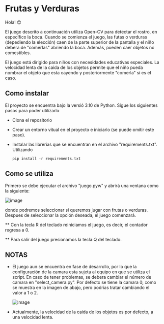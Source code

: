 # Frutas y Verduras

Hola! 😊

El juego descrito a continuación utiliza Open-CV para detectar el rostro, en específico la boca. Cuando se comienza el juego, las futas o verduras (depediendo la elección) caen de la parte superior de la pantalla y el niño debera de "comerlas" abriendo la boca. Además, pueden caer objetos no comestibles.

El juego está dirigido para niños con necesidades educativas especiales. La velocidad lenta de la caida de los objetos permite que el niño pueda nombrar el objeto que esta cayendo y posteriormente "comerla" si es el caso.

## Como instalar
El proyecto se encuentra bajo la versió 3.10 de Python.
Sigue los siguientes pasos para poder utilizarlo

* Clona el repositorio 
* Crear un entorno vitual en el proyecto e iniciarlo (se puede omitir este paso).
* Instalar las librerias que se encuentran en el archivo "requirements.txt". Utilizando

  ```
  pip install -r requirements.txt
  ```

## Como se utiliza

Primero se debe ejecutar el archivo "juego.pyw" y abrirá una ventana como la siguiente:

![image](https://user-images.githubusercontent.com/104779576/225750610-497510fe-ea6f-4ffe-8504-2ddaae98b927.png)

donde podremos seleccionar si queremos jugar con frutas o verduras. Despues de seleccionar la opción deseada, el juego comenzará.

  ** Con la tecla R del teclado reiniciamos el juego, es decir, el contador regresa a 0.
  
  ** Para salir del juego presionamos la tecla Q del teclado.

 ## NOTAS
- El juego aun se encuentra en fase de desarrollo, por lo que la configuración de la camara esta sujeta al equipo en que se utiliza el script. En caso de tener problemas, se debera cambiar el número de camara en "select_camera.py". 
  Por defecto se tiene la camara 0, como se muestra en la imagen de abajo, pero podrias tratar cambiando el valor a 1 o 2. 
  
  ![image](https://user-images.githubusercontent.com/104779576/227344143-434583b6-c4b3-4ff3-80a9-9fecf74835b6.png)

 - Actualmente, la velocidad de la caida de los objetos es por defecto, a una velocidad lenta. 
